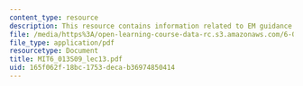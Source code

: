 ```yaml
---
content_type: resource
description: This resource contains information related to EM guidance and filtering.
file: /media/https%3A/open-learning-course-data-rc.s3.amazonaws.com/6-013-electromagnetics-and-applications-spring-2009/165f062f18bc1753decab36974850414_MIT6_013S09_lec13.pdf
file_type: application/pdf
resourcetype: Document
title: MIT6_013S09_lec13.pdf
uid: 165f062f-18bc-1753-deca-b36974850414
---
```

